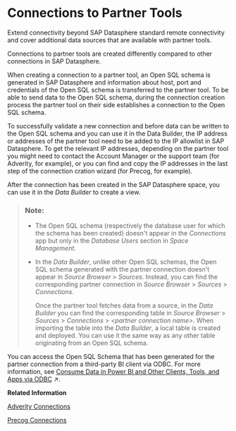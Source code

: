 <!-- loio55da0faa34d448f28f47021e99e18351 -->

# Connections to Partner Tools

Extend connectivity beyond SAP Datasphere standard remote connectivity and cover additional data sources that are available with partner tools.

Connections to partner tools are created differently compared to other connections in SAP Datasphere.

When creating a connection to a partner tool, an Open SQL schema is generated in SAP Datasphere and information about host, port and credentials of the Open SQL schema is transferred to the partner tool. To be able to send data to the Open SQL schema, during the connection creation process the partner tool on their side establishes a connection to the Open SQL schema.

To successfully validate a new connection and before data can be written to the Open SQL schema and you can use it in the Data Builder, the IP address or addresses of the partner tool need to be added to the IP allowlist in SAP Datasphere. To get the relevant IP addresses, depending on the partner tool you might need to contact the Account Manager or the support team \(for Adverity, for example\), or you can find and copy the IP addresses in the last step of the connection cration wizard \(for Precog, for example\).

After the connection has been created in the SAP Datasphere space, you can use it in the *Data Builder* to create a view.

> ### Note:  
> -   The Open SQL schema \(respectively the database user for which the schema has been created\) doesn't appear in the *Connections* app but only in the *Database Users* section in *Space Management*.
> 
> -   In the *Data Builder*, unlike other Open SQL schemas, the Open SQL schema generated with the partner connection doesn't appear in *Source Browser* \> *Sources*. Instead, you can find the corresponding partner connection in *Source Browser* \> *Sources* \> *Connections*.
> 
>     Once the partner tool fetches data from a source, in the *Data Builder* you can find the corresponding table in *Source Browser* \> *Sources* \> *Connections* \> *<partner connection name\>*. When importing the table into the *Data Builder*, a local table is created and deployed. You can use it the same way as any other table originating from an Open SQL schema.

You can access the Open SQL Schema that has been generated for the partner connection from a third-party BI client via ODBC. For more information, see [Consume Data in Power BI and Other Clients, Tools, and Apps via ODBC](https://help.sap.com/viewer/43509d67b8b84e66a30851e832f66911/cloud/en-US/4db6f5a329af44509ae422ad707877b2.html "You can consume data exposed as views in Microsoft Power BI and other third-party clients, tools, and apps via an Open SQL schema and ODBC.") :arrow_upper_right:.

**Related Information**  


[Adverity Connections](adverity-connections-63e9ff5.md "Extend connectivity beyond SAP Datasphere standard remote connectivity and cover additional data sources that are available with Adverity.")

[Precog Connections](precog-connections-6e5f225.md "Extend connectivity beyond SAP Datasphere standard remote connectivity and cover additional data sources that are available with Precog.")

